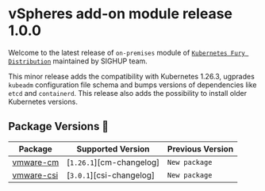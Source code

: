 # vSpheres add-on module release 1.0.0

Welcome to the latest release of `on-premises` module of [`Kubernetes Fury Distribution`](https://github.com/sighupio/fury-distribution) maintained by SIGHUP team.

This minor release adds the compatibility with Kubernetes 1.26.3, ugprades `kubeadm` configuration file schema and bumps versions of dependencies like `etcd` and `containerd`. This release also adds the possibility to install older Kubernetes versions.

## Package Versions 🚢

| Package                          | Supported Version        | Previous Version |
| -------------------------------- | ------------------------ | ---------------- |
| [vmware-cm](katalog/vmware-cm)   | [`1.26.1`][cm-changelog] | `New package`    |
| [vmware-csi](katalog/vmware-csi) | [`3.0.1`][csi-changelog] | `New package`    |




